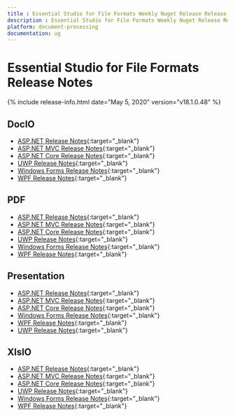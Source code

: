 ```yaml
---
title : Essential Studio for File Formats Weekly Nuget Release Release Notes  
description : Essential Studio for File Formats Weekly Nuget Release Release Notes  
platform: document-processing
documentation: ug
---
```


# Essential Studio for File Formats  Release Notes  

{% include release-info.html date="May 5, 2020" version="v18.1.0.48" %} 

## DocIO

* [ASP.NET Release Notes](/aspnet/release-notes/v18.1.0.48#docio){:target="_blank"}
* [ASP.NET MVC Release Notes](/aspnetmvc/release-notes/v18.1.0.48#docio){:target="_blank"}
* [ASP.NET Core Release Notes](/aspnet-core/release-notes/v18.1.0.48#docio){:target="_blank"}
* [UWP Release Notes](/uwp/release-notes/v18.1.0.48#docio){:target="_blank"}
* [Windows Forms Release Notes](/windowsforms/release-notes/v18.1.0.48#docio){:target="_blank"}
* [WPF Release Notes](/wpf/release-notes/v18.1.0.48#docio){:target="_blank"}


## PDF

* [ASP.NET Release Notes](/aspnet/release-notes/v18.1.0.48#pdf){:target="_blank"}
* [ASP.NET MVC Release Notes](/aspnetmvc/release-notes/v18.1.0.48#pdf){:target="_blank"}
* [ASP.NET Core Release Notes](/aspnet-core/release-notes/v18.1.0.48#pdf){:target="_blank"}
* [UWP Release Notes](/uwp/release-notes/v18.1.0.48#pdf){:target="_blank"}
* [Windows Forms Release Notes](/windowsforms/release-notes/v18.1.0.48#pdf){:target="_blank"}
* [WPF Release Notes](/wpf/release-notes/v18.1.0.48#pdf){:target="_blank"}


## Presentation

* [ASP.NET Release Notes](/aspnet/release-notes/v18.1.0.48#presentation){:target="_blank"}
* [ASP.NET MVC Release Notes](/aspnetmvc/release-notes/v18.1.0.48#presentation){:target="_blank"}
* [ASP.NET Core Release Notes](/aspnet-core/release-notes/v18.1.0.48#presentation){:target="_blank"}
* [Windows Forms Release Notes](/windowsforms/release-notes/v18.1.0.48#presentation){:target="_blank"}
* [WPF Release Notes](/wpf/release-notes/v18.1.0.48#presentation){:target="_blank"}
* [UWP Release Notes](/uwp/release-notes/v18.1.0.48#presentation){:target="_blank"}


## XlsIO

* [ASP.NET Release Notes](/aspnet/release-notes/v18.1.0.48#xlsio){:target="_blank"}
* [ASP.NET MVC Release Notes](/aspnetmvc/release-notes/v18.1.0.48#xlsio){:target="_blank"}
* [ASP.NET Core Release Notes](/aspnet-core/release-notes/v18.1.0.48#xlsio){:target="_blank"}
* [UWP Release Notes](/uwp/release-notes/v18.1.0.48#xlsio){:target="_blank"}
* [Windows Forms Release Notes](/windowsforms/release-notes/v18.1.0.48#xlsio){:target="_blank"}
* [WPF Release Notes](/wpf/release-notes/v18.1.0.48#xlsio){:target="_blank"}